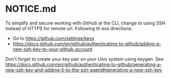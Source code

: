 # NOTICE.md

To simplify and secure working with GitHub at the CLI, change to using SSH instead of HTTPS for remote url. Following th ese directions:
* Go to https://github.com/settings/keys
* https://docs.github.com/en/github/authenticating-to-github/adding-a-new-ssh-key-to-your-github-account

Don't forget to create your key pair on your Unix system using keygen. See https://docs.github.com/en/github/authenticating-to-github/generating-a-new-ssh-key-and-adding-it-to-the-ssh-agent#generating-a-new-ssh-key

